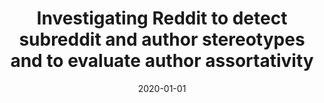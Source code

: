---
title: 'Investigating Reddit to detect subreddit and author stereotypes and to evaluate author assortativity'
collection: publications
permalink: /publication/2020-01-01-Journal of Information Science.md
excerpt: 'F. Cauteruccio, E.  Corradini, G.  Terracina, D.  Ursino, L.  Virgili'
date: 2020-01-01
venue: 'Journal of Information Science'
link: 'https://doi.org/10.1177/0165551520979869'
---